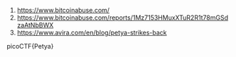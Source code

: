 
1. https://www.bitcoinabuse.com/
2. https://www.bitcoinabuse.com/reports/1Mz7153HMuxXTuR2R1t78mGSdzaAtNbBWX
3. https://www.avira.com/en/blog/petya-strikes-back

picoCTF{Petya}
